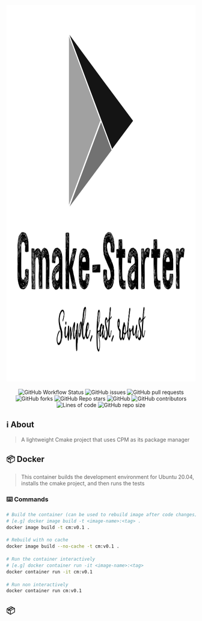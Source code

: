 <div align="center">
  <img width="1000" height="1000" src="repo_assets/cmake-starter.jpg">
</div>

<br>
<div align="center">
  <img alt="GitHub Workflow Status" src="https://img.shields.io/github/workflow/status/mattcoding4days/cmake-starter/Unittests?label=Build%2FUnittests&logo=github&style=flat-square">
  <img alt="GitHub issues" src="https://img.shields.io/github/issues/mattcoding4days/cmake-starter?color=red&label=Issues&logo=github&style=flat-square">
  <img alt="GitHub pull requests" src="https://img.shields.io/github/issues-pr/mattcoding4days/cmake-starter?color=blue&label=Pull%20Requests&logo=github&style=flat-square">
  <img alt="GitHub forks" src="https://img.shields.io/github/forks/mattcoding4days/cmake-starter?label=Forks&logo=github&style=flat-square">
  <img alt="GitHub Repo stars" src="https://img.shields.io/github/stars/mattcoding4days/cmake-starter?label=Stars&logo=github&style=flat-square">
  <img alt="GitHub" src="https://img.shields.io/github/license/mattcoding4days/cmake-starter?color=blue&label=License&logo=github&style=flat-square">
  <img alt="GitHub contributors" src="https://img.shields.io/github/contributors/mattcoding4days/cmake-starter?color=blue&logo=github&style=flat-square">
  <img alt="Lines of code" src="https://img.shields.io/tokei/lines/github/mattcoding4days/cmake-starter?label=Total%20Lines%20Of%20Code&logo=github&style=flat-square">
  <img alt="GitHub repo size" src="https://img.shields.io/github/repo-size/mattcoding4days/cmake-starter?label=Repo%20Size&logo=github&style=flat-square">
</div>

## :information_source: About 

> A lightweight Cmake project that uses CPM as its package manager

## :package: Docker

> This container builds the development environment for Ubuntu 20.04,
> installs the cmake project, and then runs the tests

### :keyboard: Commands

```bash
# Build the container (can be used to rebuild image after code changes)
# [e.g] docker image build -t <image-name>:<tag> .
docker image build -t cm:v0.1 .

# Rebuild with no cache
docker image build --no-cache -t cm:v0.1 .

# Run the container interactively
# [e.g] docker container run -it <image-name>:<tag>
docker container run -it cm:v0.1

# Run non interactively
docker container run cm:v0.1
```

## :package:
